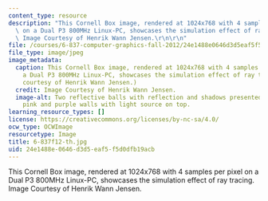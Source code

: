 ```yaml
---
content_type: resource
description: "This Cornell Box image, rendered at 1024x768 with 4 samples per pixel\
  \ on a Dual P3 800MHz Linux-PC, showcases the simulation effect of ray tracing.\
  \ Image Courtesy of Henrik Wann Jensen.\r\n\r\n"
file: /courses/6-837-computer-graphics-fall-2012/24e1488e0646d3d5eaf5f5d0dfb19acb_6-837f12-th.jpg
file_type: image/jpeg
image_metadata:
  caption: This Cornell Box image, rendered at 1024x768 with 4 samples per pixel on
    a Dual P3 800MHz Linux-PC, showcases the simulation effect of ray tracing. (Image
    courtesy of Henrik Wann Jensen.)
  credit: Image Courtesy of Henrik Wann Jensen.
  image-alt: Two reflective balls with reflection and shadows presented in a box of
    pink and purple walls with light source on top.
learning_resource_types: []
license: https://creativecommons.org/licenses/by-nc-sa/4.0/
ocw_type: OCWImage
resourcetype: Image
title: 6-837f12-th.jpg
uid: 24e1488e-0646-d3d5-eaf5-f5d0dfb19acb
---
```

This Cornell Box image, rendered at 1024x768 with 4 samples per pixel on a Dual P3 800MHz Linux-PC, showcases the simulation effect of ray tracing. Image Courtesy of Henrik Wann Jensen.

